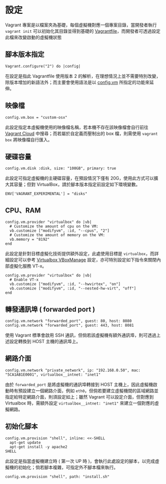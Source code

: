 # 設定

Vagrant 專案是以檔案夾為基礎，每個虛擬機對應一個專案目錄，當開發者執行 ```vagrant init``` 可以初始化其目錄並得到基礎的 [Vagrantfile](https://www.vagrantup.com/docs/vagrantfile)，而開發者可透過設定此檔來改變啟動的虛擬機狀態

## 腳本版本指定

```
Vagrant.configure("2") do |config|
```

在設定是指此 Vagrantfile 使用版本 2 的解析，在理想情況上並不需要特別改變，除版本增加的新語法外；而主要會使用語法是以 [config.vm](https://www.vagrantup.com/docs/vagrantfile/machine_settings) 所指定的功能來延伸。

## 映像檔

```
config.vm.box = "custom-osx"
```

此設定指定本虛擬機使用的映像檔名稱，若本機不存在該映像檔會自行前往 [Vagrant Cloud](https://app.vagrantup.com/boxes/search) 中搜尋；而若屬於自定義而壓制出的 box 檔，則需使用 ```vagrant box``` 將映像檔自行匯入。

## 硬碟容量

```
config.vm.disk :disk, size: "100GB", primary: true
```

此設定可指定虛擬機的主硬碟容量，在預設情況下僅有 20G，使用此方式可以擴大其容量；但對 VirtualBox，請於腳本版本指定前設定如下環境變數。

```
ENV['VAGRANT_EXPERIMENTAL'] = "disks"
```

## CPU、RAM

```
config.vm.provider "virtualbox" do |vb|
  # Customize the amount of cpu on the VM:
  vb.customize ["modifyvm", :id, "--cpus", "2"]
  # Customize the amount of memory on the VM:
  vb.memory = "8192"
end
```

此設定是針對目標虛擬化技術提供額外設定，此處使用目標是 ```virtualbox```，而詳細設定可以參考 [Virtualbox VBoxManage](https://www.virtualbox.org/manual/ch08.html) 設定，亦可特別設定如下指令來關閉內部虛擬化服務 VT-x。

```
config.vm.provider "virtualbox" do |vb|
  # Enable VT-x
  vb.customize ["modifyvm", :id, "--hwvirtex", "on"]
  vb.customize ["modifyvm", :id, "--nested-hw-virt", "off"]
end
```

## 轉發通訊埠 ( forwarded port )

```
config.vm.network "forwarded_port", guest: 80, host: 8080
config.vm.network "forwarded_port", guest: 443, host: 8081
```

使用 Vagrant 標準會啟用 SSH 通訊，但倘若該虛擬機有額外通訊埠，則可透過上述設定轉換到 HOST 主機的通訊埠上。

## 網路介面

```
config.vm.network "private_network", ip: "192.168.0.50", mac: "5CA1AB1E0001", virtualbox__intnet: "inet1"
```

由於 ```forwarded_port``` 是將虛擬機的通訊埠轉接到 HOST 主機上，因此虛擬機啟動時有預設建立一個網路介面，例如 ```eth0```，但倘若要建立虛擬機間的區域網路並指定給特定網路介面，則須設定如上；雖然 Vagrant 可以設定介面，但對應到 Virtualbox 時，需額外設定 ```virtualbox__intnet: "inet1"``` 來建立一個對應的虛擬網路。

## 初始化腳本

```
config.vm.provision "shell", inline: <<-SHELL
  apt-get update
  apt-get install -y apache2
SHELL
```

此設定是指當虛擬機建立時 ( 第一次 UP 時 )，會執行此處設定的腳本，以完成虛擬機的初始化；倘若腳本複雜，可指定外不腳本檔來執行。

```
config.vm.provision "shell", path: "install.sh"
```
